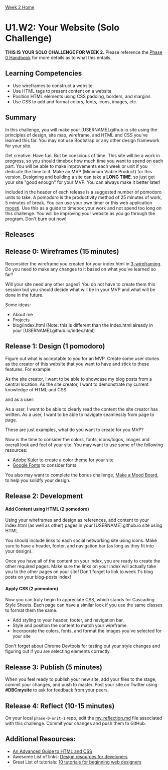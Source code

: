 [Week 2 Home](../)

# U1.W2: Your Website (Solo Challenge)

**THIS IS YOUR SOLO CHALLENGE FOR WEEK 2.** Please reference the [Phase 0 Handbook](https://github.com/Devbootcamp/phase-0-handbook/) for more details as to what this entails.

## Learning Competencies
- Use wireframes to construct a website
- Use HTML tags to present content on a website
- Position HTML elements using CSS padding, borders, and margins
- Use CSS to add and format colors, fonts, icons, images, etc.

## Summary

In this challenge, you will make your [USERNAME].github.io site using the principles of design, site map, wireframe, and HTML and CSS you've learned this far. You may not use Bootstrap or any other design framework for your site.

Get creative. Have fun. But be conscious of time. This site will be a work in progress, so you should timebox how much time you want to spend on each part. You will be able to make improvements each week or unit if you dedicate the time to it. Make an MVP (Minimum Viable Product) for this version. Designing and building a site can take a **LONG TIME**, so just get your site "good enough" for your MVP. You can always make it better later!

Included in the header of each release is a suggested number of pomodoro units to take. A pomodoro is the productivity method of 25 minutes of work, 5 minutes of break. You can use your own timer or this web application [moosti](http://www.moosti.com). Use this as a guide to timebox your work and not spend too long on this challenge. You will be improving your website as you go through the program. Don't burn out now!


## Releases

## Release 0: Wireframes (15 minutes)
Reconsider the wireframe you created for your index.html in [3-wireframing](../3-wireframing). Do you need to make any changes to it based on what you've learned so far?

Will your site need any other pages? You do not have to create them this session but you should decide what will be in your MVP and what will be done in the future.

 Some ideas:
 - About me
 - Projects
 - blog/index.html (Note: this is different than the index.html already in your [USERNAME].github.io/index.html)


## Release 1: Design (1 pomodoro)

Figure out what is acceptable to you for an MVP. Create some user stories as the creator of this website that you want to have and stick to these features. For example:

As the site creator, I want to be able to showcase my blog posts from a central location.
As the site creator, I want to demonstrate my current knowledge of HTML and CSS.

and as a user:

As a user, I want to be able to clearly read the content the site creator has written.
As a user, I want to be able to navigate seamlessly from page to page.

These are just examples, what do you want to create for you MVP?

Now is the time to consider the colors, fonts, icons/logos, images and overall look and feel of your site. You may want to use some of the following resources:

- [Adobe Kuler](https://kuler.adobe.com/create/color-wheel/) to create a color theme for your site
- [Google Fonts](https://www.google.com/fonts) to consider fonts

You also may want to complete the bonus challenge, [Make a Mood Board](../12-BONUS-challenges/mood-board), to help you solidfy your design.

## Release 2: Development

#### Add Content using HTML (2 pomodoro)
Using your wireframes and design as references, add content to your index.html (as well as other) pages in your [USERNAME].github.io site using HTML.

You should include links to each social networking site using icons. Make sure to have a header, footer, and navigation bar (as long as they fit into your design).

Once you have all of the content on your index, you are ready to create the other required pages. Make sure the links on your index will actually take you to the other pages on your site! Don't forget to link to week 1's blog posts on your blog-posts index!


#### Apply CSS (2 pomodoro)
Now you can truly begin to appreciate CSS, which stands for Cascading Style Sheets. Each page can have a similar look if you use the same classes to format them the same.

- Add styling to your header, footer, and navigation bar.
- Style and position the content to match your wireframe.
- Incorporate the colors, fonts, and format the images you've selected for your site

Don't forget about Chrome Devtools for testing out your style changes and figuring out if you are selecting elements correctly.

## Release 3: Publish (5 minutes)
When you feel ready to publish your new site, add your files to the stage, commit your changes, and push to master. Post your site on Twitter using **#DBCmysite** to ask for feedback from your peers.

## Release 4: Reflect (10-15 minutes)
On your local `phase-0-unit-1` repo, edit the [my_reflection.md](my_reflection.md) file associated with this challenge. Commit your changes and push them to GitHub.

## Additional Resources:
- [An Advanced Guide to HTML and CSS](http://learn.shayhowe.com/)
- Awesome List of links: [Design resources for developers](https://gist.github.com/jenmyers/7354863)
- Great List of tutorials: [10 tutorials for beginning web designers](http://code.tutsplus.com/articles/10-hand-picked-tutorials-for-beginning-web-designers--net-9341)
